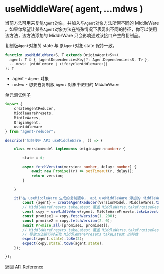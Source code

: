 # useMiddleWare( agent, ...mdws )

当前方法可用来复制`Agent`对象，并加入与`Agent`对象方法所带不同的 MiddleWare 。如果你希望让某些`Agent`对象方法在特殊情况下表现出不同的特征，你可以使用该方法，该方法添加的 MiddleWare 只会影响通过该接口产生的复制品。 

复制版`Agent`对象的 state 与 原`Agent`对象 state 保持一致。

```typescript
function useMiddleWare<S, T extends OriginAgent<S>>(
  agent: T & { [agentDependenciesKey]?: AgentDependencies<S, T> },
  ...mdws: (MiddleWare | LifecycleMiddleWare)[]
): T
```
* agent - `Agent` 对象
* mdws - 想要在复制版 `Agent` 对象中使用的 MiddleWare

单元测试[例子](https://github.com/filefoxper/agent-reducer/blob/master/test/zh/api/useMiddleWare.spec.ts)
```typescript
import {
    createAgentReducer,
    MiddleWarePresets,
    MiddleWares,
    OriginAgent,
    useMiddleWare
} from "agent-reducer";

describe('如何使用 API useMiddleWare', () => {

    class VersionModel implements OriginAgent<number> {

        state = 0;

        async fetchVersion(version: number, delay: number) {
            await new Promise((r) => setTimeout(r, delay));
            return version;
        }

    }

    it("在 useMiddleWare 生成的复制版中， api useMiddleWare 添加的 MiddleWares 会覆盖 api createAgentReducer 添加的 MiddleWares", async () => {
        const {agent} = createAgentReducer(VersionModel, MiddleWares.takePromiseResolve());
        // MiddleWarePresets.takeLatest 覆盖 MiddleWares.takePromiseResolve
        const copy = useMiddleWare(agent, MiddleWarePresets.takeLatest());
        const promise1 = copy.fetchVersion(1, 200);
        const promise2 = copy.fetchVersion(2, 0);
        await Promise.all([promise1, promise2]);
        // MiddleWarePresets.takeLatest 覆盖 MiddleWares.takePromiseResolve,
        // 导致方法运行时采取 MiddleWarePresets.takeLatest 的特性
        expect(agent.state).toBe(2);
        expect(copy.state).toBe(agent.state);
    });

});
```

返回 [API Reference](https://github.com/filefoxper/agent-reducer/blob/master/documents/zh/api/index.md)